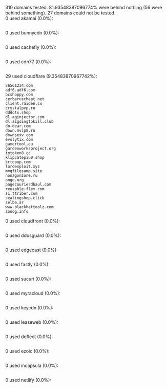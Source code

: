 310 domains tested. 81.93548387096774% were behind nothing (56 were behind something). 27 domains could not be tested.<br>
0 used akamai (0.0%):
```

```

0 used bunnycdn (0.0%):
```

```

0 used cachefly (0.0%):
```

```

0 used cdn77 (0.0%):
```

```

29 used cloudflare (9.35483870967742%):
```
56561234.com
adf6.adf6.com
bcshoppy.com
cerberuscheat.net
client.raiden.cx
crystalpvp.ru
dddotx.shop
dl.aginjector.com
dl.aigoingtokill.club
do-dear.com
down.mvip8.ru
downsexv.com
evolytix.com
gamertool.eu
gardenworksproject.org
imtoken8.cc
klipcatepiu0.shop
krtopup.com
lordexploit.xyz
mngfilesamp.site
nonagonzone.ru
onge.org
pagecourierdhaul.com
reusable-flex.com
s1.ttriber.com
sealingshop.click
selbe.ar
www.blackhattoolz.com
zooog.info
```

0 used cloudfront (0.0%):
```

```

0 used ddosguard (0.0%):
```

```

0 used edgecast (0.0%):
```

```

0 used fastly (0.0%):
```

```

0 used sucuri (0.0%):
```

```

0 used myracloud (0.0%):
```

```

0 used keycdn (0.0%):
```

```

0 used leaseweb (0.0%):
```

```

0 used deflect (0.0%):
```

```

0 used ezoic (0.0%):
```

```

0 used incapsula (0.0%):
```

```

0 used netlify (0.0%):
```

```
